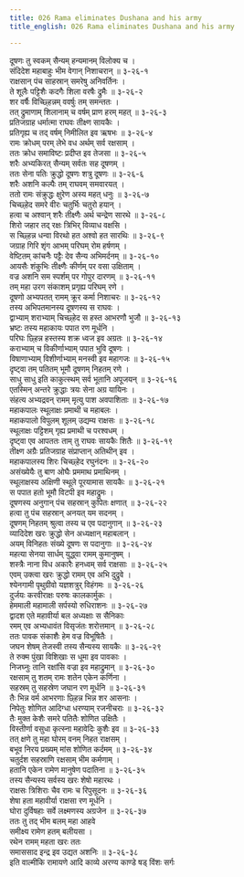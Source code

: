 ```yaml
---
title: 026 Rama eliminates Dushana and his army
title_english: 026 Rama eliminates Dushana and his army

---
```

दूषणः तु स्वकम् सैन्यम् हन्यमानम् विलोक्य च ।  
संदिदेश महाबाहुः भीम वेगान् निशाचरान् ॥ ३-२६-१  
राक्षसान् पंच साहस्रान् समरेषु अनिवर्तिनः ।  
ते शूलैः पट्टिशैः कदगैः शिला वरषैः द्रुमैः ॥ ३-२६-२  
शर वर्षैः विच्छ्हिन्नम् ववर्षुः तम् समन्ततः ।  
तत् द्रुमाणाम् शिलानाम् च वर्षम् प्राण हरम् महत् ॥ ३-२६-३  
प्रतिजग्राह धर्मात्मा राघवः तीक्ष्ण सायकैः ।  
प्रतिगृह्य च तद् वर्षम् निमीलित इव ऋषभः ॥ ३-२६-४  
रामः क्रोधम् परम् लेभे वध अर्थम् सर्व रक्षसाम् ।  
ततः क्रोध समाविष्टः प्रदीप्त इव तेजसा ॥ ३-२६-५  
शरैः अभ्यकिरत् सैन्यम् सर्वतः सह दूषणम् ।  
ततः सेना पतिः क्रुद्धो दूषणः शत्रु दूषणः ॥ ३-२६-६  
शरैः अशनि कल्पैः तम् राघवम् समवारयत् ।  
ततो रामः संक्रुद्धः क्षुरेण अस्य महत् धनुः ॥ ३-२६-७  
चिच्छ्हेद समरे वीरः चतुर्भिः चतुरो हयान् ।  
हत्वा च अश्वान् शरैः तीक्ष्णैः अर्थ चन्द्रेण सारथे ॥ ३-२६-८  
शिरो जहार तद् रक्षः त्रिभिर् विव्याध वक्षसि ।  
स च्छ्हिन्न धन्वा विरथो हत अश्वो हत सारथिः ॥ ३-२६-९  
जग्राह गिरि शृंग आभम् परिघम् रोम हर्षणम् ।  
वेष्टितम् कांचनैः पट्टैः देव सैन्य अभिमर्दनम् ॥ ३-२६-१०  
आयसैः शंकुभिः तीक्ष्णैः कीर्णम् पर वसा उक्षिताम् ।  
वज्र अशनि सम स्पर्शम् पर गोपुर दारणम् ॥ ३-२६-११  
तम् महा उरग संकाशम् प्रगृह्य परिघम् रणे ।  
दूषणो अभ्यपतत् रामम् क्रूर कर्मा निशाचरः ॥ ३-२६-१२  
तस्य अभिपतमानस्य दूषणस्य स राघवः ।  
द्वाभ्याम् शराभ्याम् चिच्छ्हेद स हस्त आभरणौ भुजौ ॥ ३-२६-१३  
भ्रष्टः तस्य महाकायः पपात रण मूर्धनि ।  
परिघः छ्हिन्न हस्तस्य शक्र ध्वज इव अग्रतः ॥ ३-२६-१४  
कराभ्याम् च विकीर्णाभ्याम् पपात भुवि दूषणः ।  
विषाणाभ्याम् विशीर्णाभ्याम् मनस्वी इव महागजः ॥ ३-२६-१५  
दृष्ट्वा तम् पतितम् भूमौ दूषणम् निहतम् रणे ।  
साधु साधु इति काकुत्स्थम् सर्व भूतानि अपूजयन् ॥ ३-२६-१६  
एतस्मिन् अन्तरे क्रुद्धाः त्रयः सेना अग्र यायिनः ।  
संहत्य अभ्यद्रवन् रामम् मृत्यु पाश अवपाशिताः ॥ ३-२६-१७  
महाकपालः स्थूलाक्षः प्रमाथी च महाबलः ।  
महाकपालो विपुलम् शूलम् उद्यम्य राक्षसः ॥ ३-२६-१८  
स्थूलाक्षः पट्टिशम् गृह्य प्रमाथी च परश्वधम् ।  
दृष्ट्वा एव आपततः ताम् तु राघवः सायकैः शितैः ॥ ३-२६-१९  
तीक्ष्ण अग्रैः प्रतिजग्राह संप्राप्तान् अतिथीन् इव ।  
महाकपालस्य शिरः चिच्छ्हेद रघुनंदनः ॥ ३-२६-२०  
असंख्येयैः तु बाण ओघैः प्रममाथ प्रमाथिनम् ।  
स्थूलाक्षस्य अक्षिणी स्थूले पूरयामास सायकैः ॥ ३-२६-२१  
स पपात हतो भूमौ विटपी इव महाद्रुमः ।  
दूषणस्य अनुगान् पंच सहस्रान् कुपितः क्षणात् ॥ ३-२६-२२  
हत्वा तु पंच सहस्रान् अनयत् यम सदनम् ।  
दूषणम् निहतम् श्रुत्वा तस्य च एव पदानुगान् ॥ ३-२६-२३  
व्यादिदेश खरः क्रुद्धो सेन अध्यक्षान् महाबलान् ।  
अयम् विनिहतः संख्ये दूषणः स पदानुगाः ॥ ३-२६-२४  
महत्या सेनया सार्धम् युद्ध्वा रामम् कुमानुषम् ।  
शस्त्रैः नाना विध अकारैः हनध्वम् सर्व राक्षसाः ॥ ३-२६-२५  
एवम् उक्त्वा खरः क्रुद्धो रामम् एव अभि दुद्रुवे ।  
श्येनगामी पृथुग्रीवो यज्ञशत्रुर् विहंगमः ॥ ३-२६-२६  
दुर्जयः करवीराक्षः परुषः कालकार्मुकः ।  
हेममाली महामाली सर्पस्यो रुधिराशनः ॥ ३-२६-२७  
द्वादश एते महावीर्या बल अध्यक्षाः स सैनिकाः  
रमम् एव अभ्यधावंत विसृजंतः शरोत्तमान् ॥ ३-२६-२८  
ततः पावक संकाशैः हेम वज्र विभूषितैः ।  
जघन शेषम् तेजस्वी तस्य सैन्यस्य सायकैः ॥ ३-२६-२९  
ते रुक्म पुंखा विशिखाः स धूमा इव पावकाः ।  
निजघ्नुः तानि रक्षांसि वज्रा इव महाद्रुमान् ॥ ३-२६-३०  
रक्षसाम् तु शतम् रामः शतेन एकेन कर्णिना ।  
सहस्रम् तु सहस्रेण जघान रण मूर्धनि ॥ ३-२६-३१  
तैः भिन्न वर्म आभरणाः छ्हिन्न भिन्न शर आसनाः ।  
निपेतुः शोणित आदिग्धा धरण्याम् रजनीचराः ॥ ३-२६-३२  
तैः मुक्त केशैः समरे पतितैः शोणित उक्षितैः ।  
विस्तीर्णा वसुधा कृत्स्ना महावेदिः कुशैः इव ॥ ३-२६-३३  
तत् क्षणे तु महा घोरम् वनम् निहत राक्षसम् ।  
बभूव निरय प्रख्यम् मांस शोणित कर्दमम् ॥ ३-२६-३४  
चतुर्दश सहस्राणि रक्षसाम् भीम कर्मणाम् ।  
हतानि एकेन रामेण मानुषेण पदातिना ॥ ३-२६-३५  
तस्य सैन्यस्य सर्वस्य खरः शेषो महारथः ।  
राक्षसः त्रिशिराः चैव रामः च रिपुसूदनः ॥ ३-२६-३६  
शेषा हता महावीर्या राक्षसा रण मूर्धनि ।  
घोरा दुर्विषहाः सर्वे लक्ष्मणस्य अग्रजेन ॥ ३-२६-३७  
ततः तु तद् भीम बलम् महा आहवे  
समीक्ष्य रामेण हतम् बलीयसा ।  
रथेन रामम् महता खरः ततः  
समाससाद इन्द्र इव उद्यत अशनिः ॥ ३-२६-३८  
इति वाल्मीकि रामायणे आदि काव्ये अरण्य काण्डे षड् विंशः सर्गः